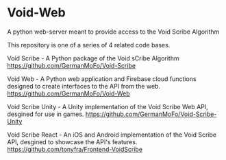 # Void-Web
A python web-server meant to provide access to the Void Scribe Algorithm

This repository is one of a series of 4 related code bases.

Void Scribe - A Python package of the Void sCribe Algorithm https://github.com/GermanMoFo/Void-Scribe

Void Web - A Python web application and Firebase cloud functions designed to create interfaces to the API from the web. https://github.com/GermanMoFo/Void-Web

Void Scribe Unity - A Unity implementation of the Void Scribe Web API, desgined for use in games. https://github.com/GermanMoFo/Void-Scribe-Unity

Void Scribe React - An iOS and Android implementation of the Void Scribe API, desgined to showcase the API's features. https://github.com/tonyfra/Frontend-VoidScribe
